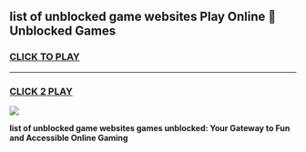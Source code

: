 
## list of unblocked game websites Play Online 👋 Unblocked Games
<h3>
<a href="https://premium.freeplayer.one?title=list_of_unblocked_game_websites&ref=19F">CLICK TO PLAY</a></h3>
<hr>

<h3>
<a href="https://premium.freeplayer.one?title=list_of_unblocked_game_websites&ref=19F">CLICK 2 PLAY</a>
  
</h3>

<a href="https://premium.freeplayer.one?title=list_of_unblocked_game_websites&ref=19F"><img src="https://clearcache.store/games.png"></a>


**list of unblocked game websites games unblocked: Your Gateway to Fun and Accessible Online Gaming**
